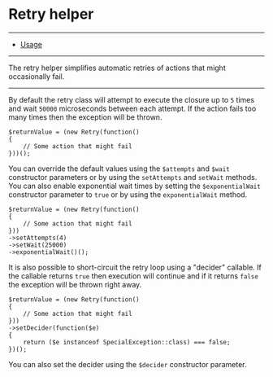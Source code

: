 # Retry helper

--------------------------------------------------------

* [Usage](#usage)

--------------------------------------------------------

The retry helper simplifies automatic retries of actions that might occasionally fail.

--------------------------------------------------------

By default the retry class will attempt to execute the closure up to `5` times and wait `50000` microseconds between each attempt. If the action fails too many times then the exception will be thrown.

```
$returnValue = (new Retry(function()
{
    // Some action that might fail
}))();
```

You can override the default values using the `$attempts` and `$wait` constructor parameters or by using the `setAttempts` and `setWait` methods. You can also enable exponential wait times by setting the `$exponentialWait` constructor parameter to `true` or by using the `exponentialWait` method.

```
$returnValue = (new Retry(function()
{
    // Some action that might fail
}))
->setAttempts(4)
->setWait(25000)
->exponentialWait()();
```

It is also possible to short-circuit the retry loop using a "decider" callable. If the callable returns `true` then execution will continue and if it returns `false` the exception will be thrown right away.

```
$returnValue = (new Retry(function()
{
    // Some action that might fail
}))
->setDecider(function($e)
{
    return ($e instanceof SpecialException::class) === false;
})();
```

You can also set the decider using the `$decider` constructor parameter.